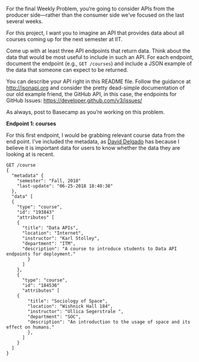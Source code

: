 For the final Weekly Problem, you’re going to consider APIs from the producer side—rather than the
consumer side we’ve focused on the last several weeks.

For this project, I want you to imagine an API that provides data about all courses coming up for
the next semester at IIT.

Come up with at least three API endpoints that return data. Think about the data that would be most
useful to include in such an API. For each endpoint, document the endpoint (e.g., `GET /courses`)
and include a JSON example of the data that someone can expect to be returned.

You can describe your API right in this README file. Follow the guidance at <http://jsonapi.org>
and consider the pretty dead-simple documentation of our old example friend, the GitHub API, in this
case, the endpoints for GitHub Issues: <https://developer.github.com/v3/issues/>

As always, post to Basecamp as you’re working on this problem.


**Endpoint 1: courses**

For this first endpoint, I would be grabbing relevant course data from the end point.
I've included the metadata, as [David Delgado](https://github.com/ddelgad5) has because
I believe it is important data for users to know whether the data they are looking at is recent.

```
GET /course
{
  "metadata" {
    "semester": "Fall, 2018"
    "last-update": "06-25-2018 18:40:38"
  },
  "data" [
  {
    "type": "course",
    "id": "193843"
    "attributes" [
    {
      "title": "Data APIs",
      "location": "Internet",
      "instructor": "Karl Stolley",
      "department": "ITM",
      "description": "A course to introduce students to Data API endpoints for deployment."
        }
      ]
    },
    {
      "type": "course",
      "id": "184536"
      "attributes" [
    {
        "title": "Sociology of Space",
        "location": "Wishnick Hall 184",
        "instructor": "Ullica Segerstrale ",
        "department": "SOC",
        "description": "An introduction to the usage of space and its effect on humans."
        },
      ]
    }
  ]
}
```
